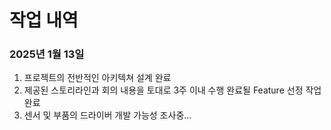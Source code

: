 # 작업 내역
### 2025년 1월 13일
1. 프로젝트의 전반적인 아키텍쳐 설계 완료
2. 제공된 스토리라인과 회의 내용을 토대로 3주 이내 수행 완료될 Feature 선정 작업 완료
3. 센서 및 부품의 드라이버 개발 가능성 조사중...